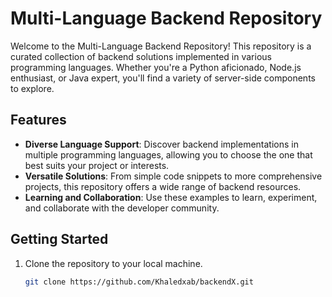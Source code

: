 # Multi-Language Backend Repository

Welcome to the Multi-Language Backend Repository! This repository is a curated collection of backend solutions implemented in various programming languages. Whether you're a Python aficionado, Node.js enthusiast, or Java expert, you'll find a variety of server-side components to explore.

## Features

- **Diverse Language Support**: Discover backend implementations in multiple programming languages, allowing you to choose the one that best suits your project or interests.
- **Versatile Solutions**: From simple code snippets to more comprehensive projects, this repository offers a wide range of backend resources.
- **Learning and Collaboration**: Use these examples to learn, experiment, and collaborate with the developer community.

## Getting Started

1. Clone the repository to your local machine.

   ```bash
   git clone https://github.com/Khaledxab/backendX.git
